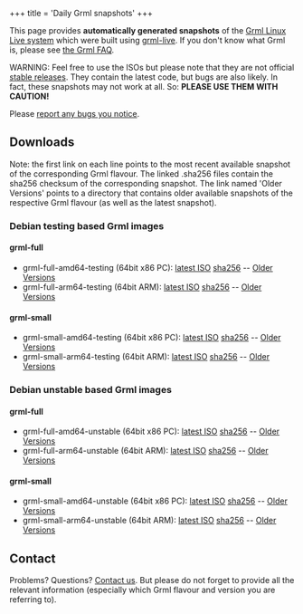+++
title = 'Daily Grml snapshots'
+++

This page provides <strong>automatically generated snapshots</strong> of the <a href="/">Grml Linux Live system</a> which were built using <a href="/grml-live/">grml-live</a>.
If you don't know what Grml is, please see <a href="/faq/">the Grml FAQ</a>.

WARNING: Feel free to use the ISOs but please note that they are not official <a href="/download/">stable releases</a>.
They contain the latest code, but bugs are also likely.
In fact, these snapshots may not work at all.
So: <strong>PLEASE USE THEM WITH CAUTION!</strong>

Please <a href="/bugs/">report any bugs you notice</a>.

## Downloads

Note: the first link on each line points to the most recent available snapshot of the corresponding Grml flavour.
The linked .sha256 files contain the sha256 checksum of the corresponding snapshot.
The link named 'Older Versions' points to a directory that contains older available snapshots of the respective Grml flavour (as well as the latest snapshot).

### Debian testing based Grml images

#### grml-full

<ul>
  <li>grml-full-amd64-testing (64bit x86 PC):
    <a href="https://daily.grml.org/grml-full-amd64-testing/latest/grml-full-amd64-testing_latest.iso">latest ISO</a>
    <a href="https://daily.grml.org/grml-full-amd64-testing/latest/grml-full-amd64-testing_latest.iso.sha256">sha256</a>
    --
    <a href="https://daily.grml.org/grml-full-amd64-testing/">Older Versions</a>
  </li>
  <li>grml-full-arm64-testing (64bit ARM):
    <a href="https://daily.grml.org/grml-full-arm64-testing/latest/grml-full-arm64-testing_latest.iso">latest ISO</a>
    <a href="https://daily.grml.org/grml-full-arm64-testing/latest/grml-full-arm64-testing_latest.iso.sha256">sha256</a>
    --
    <a href="https://daily.grml.org/grml-full-arm64-testing/">Older Versions</a>
  </li>
</ul>

#### grml-small

<ul>
  <li>grml-small-amd64-testing (64bit x86 PC):
    <a href="https://daily.grml.org/grml-small-amd64-testing/latest/grml-small-amd64-testing_latest.iso">latest ISO</a>
    <a href="https://daily.grml.org/grml-small-amd64-testing/latest/grml-small-amd64-testing_latest.iso.sha256">sha256</a>
    --
    <a href="https://daily.grml.org/grml-small-amd64-testing/">Older Versions</a>
  </li>
  <li>grml-small-arm64-testing (64bit ARM):
    <a href="https://daily.grml.org/grml-small-arm64-testing/latest/grml-small-arm64-testing_latest.iso">latest ISO</a>
    <a href="https://daily.grml.org/grml-small-arm64-testing/latest/grml-small-arm64-testing_latest.iso.sha256">sha256</a>
    --
    <a href="https://daily.grml.org/grml-small-arm64-testing/">Older Versions</a>
  </li>
</ul>

### Debian unstable based Grml images

#### grml-full

<ul>
  <li>grml-full-amd64-unstable (64bit x86 PC):
    <a href="https://daily.grml.org/grml-full-amd64-unstable/latest/grml-full-amd64-unstable_latest.iso">latest ISO</a>
    <a href="https://daily.grml.org/grml-full-amd64-unstable/latest/grml-full-amd64-unstable_latest.iso.sha256">sha256</a>
    --
    <a href="https://daily.grml.org/grml-full-amd64-unstable/">Older Versions</a>
  </li>
  <li>grml-full-arm64-unstable (64bit ARM):
    <a href="https://daily.grml.org/grml-full-arm64-unstable/latest/grml-full-arm64-unstable_latest.iso">latest ISO</a>
    <a href="https://daily.grml.org/grml-full-arm64-unstable/latest/grml-full-arm64-unstable_latest.iso.sha256">sha256</a>
    --
    <a href="https://daily.grml.org/grml-full-arm64-unstable/">Older Versions</a>
  </li>
</ul>

#### grml-small

<ul>
  <li>grml-small-amd64-unstable (64bit x86 PC):
    <a href="https://daily.grml.org/grml-small-amd64-unstable/latest/grml-small-amd64-unstable_latest.iso">latest ISO</a>
    <a href="https://daily.grml.org/grml-small-amd64-unstable/latest/grml-small-amd64-unstable_latest.iso.sha256">sha256</a>
    --
    <a href="https://daily.grml.org/grml-small-amd64-unstable/">Older Versions</a>
  </li>
  <li>grml-small-arm64-unstable (64bit ARM):
    <a href="https://daily.grml.org/grml-small-arm64-unstable/latest/grml-small-arm64-unstable_latest.iso">latest ISO</a>
    <a href="https://daily.grml.org/grml-small-arm64-unstable/latest/grml-small-arm64-unstable_latest.iso.sha256">sha256</a>
    --
    <a href="https://daily.grml.org/grml-small-arm64-unstable/">Older Versions</a>
  </li>
</ul>

## Contact

Problems? Questions? <a href="/contact/">Contact us</a>.
But please do not forget to provide all the relevant information (especially which Grml flavour and version you are referring to).
